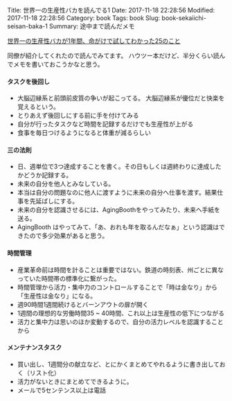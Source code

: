 Title: 世界一の生産性バカを読んでる1
Date: 2017-11-18 22:28:56
Modified: 2017-11-18 22:28:56
Category: book
Tags: book
Slug: book-sekaiichi-seisan-baka-1
Summary: 途中まで読んだメモ

[世界一の生産性バカが1年間、命がけで試してわかった25のこと](http://amzn.asia/8LuoiM9)

同僚が紹介してくれたので読んでみてます。
ハウツー本だけど、半分くらい読んでメモを書いておこうかなと思う。

#### タスクを後回し

- 大脳辺縁系と前頭前皮質の争いが起こってる。 大脳辺縁系が優位だと快楽を覚えるという。
- とりあえず後回しにする前に手を付けてみる
- 自分が行ったタスクなど時間を記録するだけでも生産性が上がる
- 食事を毎日つけるようになると体重が減るらしい

#### 三の法則

- 日、週単位で3つ達成することを書く。その日もしくは週終わりに達成したかどうか記録する。
- 未来の自分を他人とみなしている。
- 本当は自分の問題なのに他人に渡すように未来の自分へ仕事を渡す。結果仕事を先延ばしにする。
- 未来の自分を認識させるには、AgingBoothをやってみたり、未来へ手紙を送る。
- AgingBooth はやってみて、「あ、おれも年を取るんだなぁ」という認識はできたので多少効果があると思う。


#### 時間管理

- 産業革命前は時間を計ることは重要ではない。鉄道の時刻表、州ごとに異なっていた時間帯の標準化に繋がった。
- 時間管理から活力・集中力のコントロールすることで「時は金なり」から「生産性は金なり」になる。
- 週90時間1週間続けるとバーンアウトの扉が開く
- 1週間の理想的な労働時間35 ~ 40時間、これ以上は生産性の低下につながる
- 活力と集中力は思いのほか変動するので、自分の活力レベルを認識することから

#### メンテナンスタスク

- 買い出し、1週間分の献立など、とにかくまとめてやれるように書き出しておく（リスト化）
- 活力がないときにまとめてできるように。
- メールで5センテンス以上は電話
